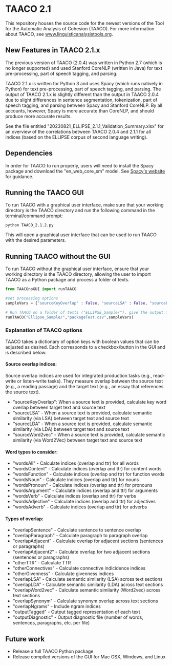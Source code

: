 # TAACO 2.1
This repository houses the source code for the newest versions of the Tool for the Automatic Analysis of Cohesion (TAACO). For more information about TAACO, see www.linguisticanalysistools.org.

## New Features in TAACO 2.1.x
The previous version of TAACO (2.0.4) was written in Python 2.7 (which is no longer supported) and used Stanford CoreNLP (written in Java) for text pre-processing, part of speech tagging, and parsing. 

TAACO 2.1.x is written for Python 3 and uses Spacy (which runs natively in Python) for text pre-processing, part of speech tagging, and parsing. The output of TAACO 2.1.x is slightly different than the output in TAACO 2.0.4 due to slight differences in sentence segmentation, tokenization, part of speech tagging, and parsing between Spacy and Stanford CoreNLP. By all accounts, however, Spacy is more accurate than CoreNLP, and should produce more accurate results. 

See the file entitled "20230821_ELLIPSE_2.1.1_Validation_Summary.xlsx" for an overview of the correlations between TAACO 2.0.4 and 2.1.1 for all indices (based on the ELLIPSE corpus of second language writing).

## Dependencies
In order for TAACO to run properly, users will need to install the Spacy package and download the "en_web_core_sm" model. See <a href="https://spacy.io/" target="_blank">Spacy's website</a> for guidance.

## Running the TAACO GUI
To run TAACO with a graphical user interface, make sure that your working directory is the TAACO directory and run the following command in the terminal/command prompt:
```terminal
python TAACO_2.1.2.py
```
This will open a graphical user interface that can be used to run TAACO with the desired parameters.

## Running TAACO without the GUI
To run TAACO without the graphical user interface, ensure that your working directory is the TAACO directory, allowing the user to import TAACO as a Python package and process a folder of texts.

```python
from TAACOnoGUI import runTAACO

#set processing options
sampleVars = {"sourceKeyOverlap" : False, "sourceLSA" : False, "sourceLDA" : False, "sourceWord2vec" : False, "wordsAll" : True, "wordsContent" : True, "wordsFunction" : True, "wordsNoun" : True, "wordsPronoun" : True, "wordsArgument" : True, "wordsVerb" : True, "wordsAdjective" : True, "wordsAdverb" : True, "overlapSentence" : True, "overlapParagraph" : True, "overlapAdjacent" : True, "overlapAdjacent2" : True, "otherTTR" : True, "otherConnectives" : True, "otherGivenness" : True, "overlapLSA" : True, "overlapLDA" : True, "overlapWord2vec" : True, "overlapSynonym" : True, "overlapNgrams" : True, "outputTagged" : False, "outputDiagnostic" : False}

# Run TAACO on a folder of texts ("ELLIPSE_Sample/"), give the output file a name ("packageTest.csv), provide output for particular indices/options (as defined in sampleVars)
runTAACO("Ellipse_Sample/","packageTest.csv",sampleVars)
```
### Explanation of TAACO options
TAACO takes a dictionary of option keys with boolean values that can be adjusted as desired. Each corresponds to a checkbox/button in the GUI and is described below:

#### Source overlap indices:
Source overlap indices are used for integrated production tasks (e.g., read-write or listen-write tasks). They measure overlap between the source text (e.g., a reading passage) and the target text (e.g., an essay that references the source text).
- "sourceKeyOverlap": When a source text is provided, calculate key word overlap between target text and source text
- "sourceLSA" - When a source text is provided, calculate semantic similarity (via LSA) between target text and source text
- "sourceLDA" - When a source text is provided, calculate semantic similarity (via LDA) between target text and source text
- "sourceWord2vec" - When a source text is provided, calculate semantic similarity (via Word2Vec) between target text and source text

#### Word types to consider:
- "wordsAll" - Calculate indices (overlap and ttr) for all words
- "wordsContent" - Calculate indices (overlap and ttr) for content words
- "wordsFunction" - Calculate indices (overlap and ttr) for function words
- "wordsNoun" - Calculate indices (overlap and ttr) for nouns
- "wordsPronoun" - Calculate indices (overlap and ttr) for pronouns
- "wordsArgument" - Calculate indices (overlap and ttr) for arguments
- "wordsVerb" - Calculate indices (overlap and ttr) for verbs
- "wordsAdjective" - Calculate indices (overlap and ttr) for adjectives
- "wordsAdverb" - Calculate indices (overlap and ttr) for adverbs

#### Types of overlap: 
- "overlapSentence" - Calculate sentence to sentence overlap
- "overlapParagraph" - Calculate paragraph to paragraph overlap
- "overlapAdjacent" - Calculate overlap for adjacent sections (sentences or paragraphs)
- "overlapAdjacent2" - Calculate overlap for two adjacent sections (sentences or paragraphs)
- "otherTTR" - Calculate TTR
- "otherConnectives" - Calculate connective indicidence indices
- "otherGivenness" - Calculate givenness indices
- "overlapLSA" - Calculate semantic similarity (LSA) across text sections
- "overlapLDA" - Calculate semantic similarity (LDA) across text sections
- "overlapWord2vec" - Calculate semantic similarity (Word2vec) across text sections
- "overlapSynonym" - Calculate synonym overlap across text sections
- "overlapNgrams" - Include ngram indices
- "outputTagged" - Output tagged representation of each text
- "outputDiagnostic" - Output diagnostic file (number of words, sentences, paragraphs, etc. per file)

## Future work
- Release a full TAACO Python package
- Release compiled versions of the GUI for Mac OSX, Windows, and Linux
